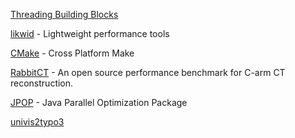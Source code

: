 [Threading Building Blocks](http://threadingbuildingblocks.org/)

[likwid](http://code.google.com/p/likwid/) - Lightweight performance tools

[CMake](http://www.cmake.org/) - Cross Platform Make

[RabbitCT](http://www.rabbtict.com/) - An open source performance benchmark for C-arm CT reconstruction.

[JPOP](http://www5.informatik.uni-erlangen.de/research/software/java-parallel-optimization-package/) - Java Parallel Optimization Package

[univis2typo3](http://code.google.com/p/univis2typo3/)